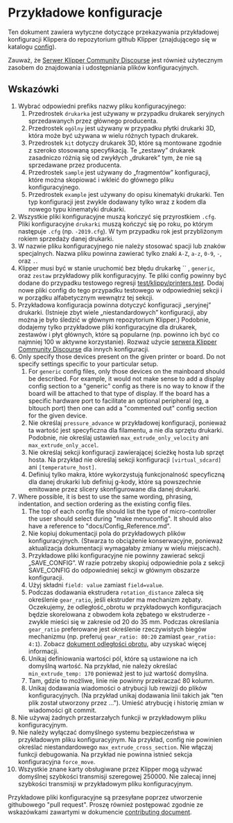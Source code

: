 # Przykładowe konfiguracje

Ten dokument zawiera wytyczne dotyczące przekazywania przykładowej konfiguracji Klippera do repozytorium github Klipper (znajdującego się w katalogu [config](../config/)).

Zauważ, że [Serwer Klipper Community Discourse](https://community.klipper3d.org) jest również użytecznym zasobem do znajdowania i udostępniania plików konfiguracyjnych.

## Wskazówki

1. Wybrać odpowiedni prefiks nazwy pliku konfiguracyjnego:
   1. Przedrostek `drukarka` jest używany w przypadku drukarek seryjnych sprzedawanych przez głównego producenta.
   1. Przedrostek `ogólny` jest używany w przypadku płytki drukarki 3D, która może być używana w wielu różnych typach drukarek.
   1. Przedrostek `kit` dotyczy drukarek 3D, które są montowane zgodnie z szeroko stosowaną specyfikacją. Te „zestawy” drukarek zasadniczo różnią się od zwykłych „drukarek” tym, że nie są sprzedawane przez producenta.
   1. Przedrostek `sample` jest używany do „fragmentów” konfiguracji, które można skopiować i wkleić do głównego pliku konfiguracyjnego.
   1. Przedrostek `example` jest używany do opisu kinematyki drukarki. Ten typ konfiguracji jest zwykle dodawany tylko wraz z kodem dla nowego typu kinematyki drukarki.
1. Wszystkie pliki konfiguracyjne muszą kończyć się przyrostkiem `.cfg`. Pliki konfiguracyjne `drukarki` muszą kończyć się po roku, po którym następuje `.cfg` (np. `-2019.cfg`). W tym przypadku rok jest przybliżonym rokiem sprzedaży danej drukarki.
1. W nazwie pliku konfiguracyjnego nie należy stosować spacji lub znaków specjalnych. Nazwa pliku powinna zawierać tylko znaki `A-Z`, `a-z`, `0-9`, `-`, oraz `.`.
1. Klipper musi być w stanie uruchomić bez błędu drukarkę `` , `generic`, oraz `zestaw` przykładowy plik konfiguracyjny. Te pliki config powinny być dodane do przypadku testowego regresji [test/klippy/printers.test](../test/klippy/printers.test). Dodaj nowe pliki config do tego przypadku testowego w odpowiedniej sekcji i w porządku alfabetycznym wewnątrz tej sekcji.
1. Przykładowa konfiguracja powinna dotyczyć konfiguracji „seryjnej” drukarki. (Istnieje zbyt wiele „niestandardowych” konfiguracji, aby można je było śledzić w głównym repozytorium Klipper.) Podobnie, dodajemy tylko przykładowe pliki konfiguracyjne dla drukarek, zestawów i płyt głównych, które są popularne (np. powinno ich być co najmniej 100 w aktywne korzystanie). Rozważ użycie [serwera Klipper Community Discourse](https://community.klipper3d.org) dla innych konfiguracji.
1. Only specify those devices present on the given printer or board. Do not specify settings specific to your particular setup.
   1. For `generic` config files, only those devices on the mainboard should be described. For example, it would not make sense to add a display config section to a "generic" config as there is no way to know if the board will be attached to that type of display. If the board has a specific hardware port to facilitate an optional peripheral (eg, a bltouch port) then one can add a "commented out" config section for the given device.
   1. Nie określaj `pressure_advance` w przykładowej konfiguracji, ponieważ ta wartość jest specyficzna dla filamentu, a nie dla sprzętu drukarki. Podobnie, nie określaj ustawień `max_extrude_only_velocity` ani `max_extrude_only_accel`.
   1. Nie określaj sekcji konfiguracji zawierającej ścieżkę hosta lub sprzęt hosta. Na przykład nie określaj sekcji konfiguracji `[virtual_sdcard]` ani `[temperature_host]`.
   1. Definiuj tylko makra, które wykorzystują funkcjonalność specyficzną dla danej drukarki lub definiuj g-kody, które są powszechnie emitowane przez slicery skonfigurowane dla danej drukarki.
1. Where possible, it is best to use the same wording, phrasing, indentation, and section ordering as the existing config files.
   1. The top of each config file should list the type of micro-controller the user should select during "make menuconfig". It should also have a reference to "docs/Config_Reference.md".
   1. Nie kopiuj dokumentacji pola do przykładowych plików konfiguracyjnych. (Stwarza to obciążenie konserwacyjne, ponieważ aktualizacja dokumentacji wymagałaby zmiany w wielu miejscach).
   1. Przykładowe pliki konfiguracyjne nie powinny zawierać sekcji „SAVE_CONFIG”. W razie potrzeby skopiuj odpowiednie pola z sekcji SAVE_CONFIG do odpowiedniej sekcji w głównym obszarze konfiguracji.
   1. Użyj składni `field: value` zamiast `field=value`.
   1. Podczas dodawania ekstrudera `rotation_distance` zaleca się określenie `gear_ratio`, jeśli ekstruder ma mechanizm zębaty. Oczekujemy, że odległość_obrotu w przykładowych konfiguracjach będzie skorelowana z obwodem koła zębatego w ekstruderze - zwykle mieści się w zakresie od 20 do 35 mm. Podczas określania `gear_ratio` preferowane jest określenie rzeczywistych biegów mechanizmu (np. preferuj `gear_ratio: 80:20` zamiast `gear_ratio: 4:1`). Zobacz [dokument odległości obrotu](Rotation_Distance.md#using-a-gear_ratio), aby uzyskać więcej informacji.
   1. Unikaj definiowania wartości pól, które są ustawione na ich domyślną wartość. Na przykład, nie należy określać `min_extrude_temp: 170` ponieważ jest to już wartość domyślna.
   1. Tam, gdzie to możliwe, linie nie powinny przekraczać 80 kolumn.
   1. Unikaj dodawania wiadomości o atrybucji lub rewizji do plików konfiguracyjnych. (Na przykład unikaj dodawania linii takich jak "ten plik został utworzony przez ..."). Umieść atrybucję i historię zmian w wiadomości git commit.
1. Nie używaj żadnych przestarzałych funkcji w przykładowym pliku konfiguracyjnym.
1. Nie należy wyłączać domyślnego systemu bezpieczeństwa w przykładowym pliku konfiguracyjnym. Na przykład, config nie powinien określać niestandardowego `max_extrude_cross_section`. Nie włączaj funkcji debugowania. Na przykład nie powinna istnieć sekcja konfiguracyjna `force_move`.
1. Wszystkie znane karty obsługiwane przez Klipper mogą używać domyślnej szybkości transmisji szeregowej 250000. Nie zalecaj innej szybkości transmisji w przykładowym pliku konfiguracyjnym.

Przykładowe pliki konfiguracyjne są przesyłane poprzez utworzenie githubowego "pull request". Proszę również postępować zgodnie ze wskazówkami zawartymi w dokumencie [contributing document](CONTRIBUTING.md).

